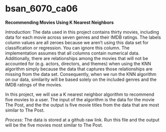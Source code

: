 # bsan_6070_ca06

**Recommending Movies Using K Nearest Neighbors**

*Introduction:*
The data used in this project contains thirty movies, including data for each movie across seven genres and their IMDB ratings. The labels column values are all zeroes because we aren’t using this data set for classification or regression. You can ignore this column. The implementation assumes that all columns contain numerical data. Additionally, there are relationships among the movies that will not be accounted for (e.g. actors, directors, and themes) when using the KNN algorithm simply because the data that captures those relationships are missing from the data set. Consequently, when we run the KNN algorithm on our data, similarity will be based solely on the included genres and the IMDB ratings of the movies.

In this project, we will use a K nearest neighbor algorithm to recommend five movies to a user. The input of the algorithm is the data for the movie The Post, and the the output is five movie titles from the data that are most similar to The Post.

*Process:*
The data is stored at a github raw link. Run this file and the output will be the five movies most similar to The Post.
